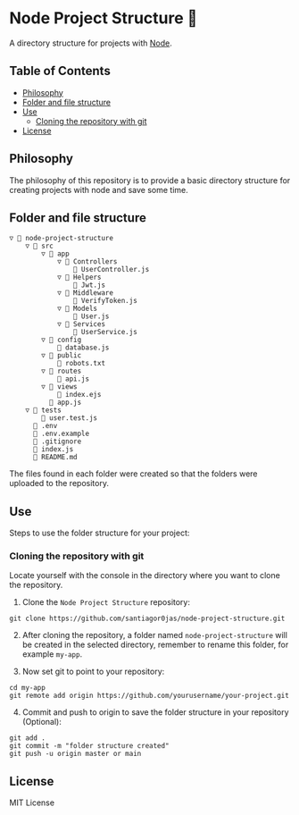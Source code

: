 # Node Project Structure :open_file_folder:
A directory structure for projects with [Node](https://nodejs.org).

## Table of Contents
* [Philosophy](#philosophy)
* [Folder and file structure](#folder-and-file-structure)
* [Use](#use)
	* [Cloning the repository with git](#cloning-the-repository-with-git)
* [License](#license)

## Philosophy
The philosophy of this repository is to provide a basic directory structure for creating projects with node and save some time.

## Folder and file structure
```
▽ 📁 node-project-structure
    ▽ 📁 src
        ▽ 📁 app
            ▽ 📁 Controllers
                📄 UserController.js
            ▽ 📁 Helpers
                📄 Jwt.js
            ▽ 📁 Middleware
                📄 VerifyToken.js
            ▽ 📁 Models
                📄 User.js
            ▽ 📁 Services
                📄 UserService.js
        ▽ 📁 config
            📄 database.js
        ▽ 📁 public
            📄 robots.txt
        ▽ 📁 routes
            📄 api.js
        ▽ 📁 views
            📄 index.ejs
          📄 app.js
    ▽ 📁 tests
        📄 user.test.js
      📄 .env
      📄 .env.example
      📄 .gitignore
      📄 index.js
      📄 README.md
```
The files found in each folder were created so that the folders were uploaded to the repository.

## Use
Steps to use the folder structure for your project:

### Cloning the repository with git
Locate yourself with the console in the directory where you want to clone the repository.

1. Clone the `Node Project Structure` repository:

```console
git clone https://github.com/santiagor0jas/node-project-structure.git
```

2. After cloning the repository, a folder named `node-project-structure` will be created in the selected directory, remember to rename this folder, for example `my-app`.

3. Now set git to point to your repository:

```console
cd my-app
git remote add origin https://github.com/yourusername/your-project.git
```

4. Commit and push to origin to save the folder structure in your repository (Optional):

```console
git add .
git commit -m "folder structure created"
git push -u origin master or main
```

## License
MIT License
